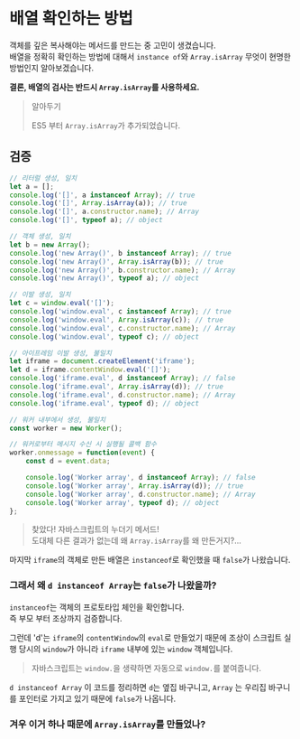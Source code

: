 # 배열 확인하는 방법

객체를 깊은 복사해야는 메서드를 만드는 중 고민이 생겼습니다. \
배열을 정확히 확인하는 방법에 대해서 `instance of`와 `Array.isArray` 무엇이 현명한 방법인지 알아보겠습니다.

**결론, 배열의 검사는 반드시 `Array.isArray`를 사용하세요.**

> 알아두기
>
> ES5 부터 `Array.isArray`가 추가되었습니다.

## 검증

```javascript
// 리터럴 생성, 일치
let a = [];
console.log('[]', a instanceof Array); // true
console.log('[]', Array.isArray(a)); // true
console.log('[]', a.constructor.name); // Array
console.log('[]', typeof a); // object

// 객체 생성, 일치
let b = new Array();
console.log('new Array()', b instanceof Array); // true
console.log('new Array()', Array.isArray(b)); // true
console.log('new Array()', b.constructor.name); // Array
console.log('new Array()', typeof a); // object

// 이발 생성, 일치
let c = window.eval('[]');
console.log('window.eval', c instanceof Array); // true
console.log('window.eval', Array.isArray(c)); // true
console.log('window.eval', c.constructor.name); // Array
console.log('window.eval', typeof c); // object		

// 아이프레임 이발 생성, 불일치
let iframe = document.createElement('iframe');
let d = iframe.contentWindow.eval('[]');
console.log('iframe.eval', d instanceof Array); // false
console.log('iframe.eval', Array.isArray(d)); // true
console.log('iframe.eval', d.constructor.name); // Array
console.log('iframe.eval', typeof d); // object

// 워커 내부에서 생성, 불일치
const worker = new Worker();

// 워커로부터 메시지 수신 시 실행될 콜백 함수
worker.onmessage = function(event) {
	const d = event.data;

	console.log('Worker array', d instanceof Array); // false
	console.log('Worker array', Array.isArray(d)); // true
	console.log('Worker array', d.constructor.name); // Array
	console.log('Worker array', typeof d); // object
};
```

> 찾았다! 자바스크립트의 누더기 메서드! \
> 도대체 다른 결과가 없는데 왜 `Array.isArray`를 왜 만든거지?...

마지막 `iframe`의 객체로 만든 배열은 `instanceof`로 확인했을 때 `false`가 나왔습니다.

### 그래서 왜 `d instanceof Array`는 `false`가 나왔을까?

`instanceof`는 객체의 프로토타입 체인을 확인합니다. \
즉 부모 부터 조상까지 검증합니다.

그런데 'd'는 `iframe`의 `contentWindow`의 `eval`로 만들었기 때문에 
조상이 스크립트 실행 당시의 `window`가 아니라 `iframe` 내부에 있는 `window` 객체입니다.

> 자바스크립트는 `window.`을 생략하면 자동으로 `window.`를 붙여줍니다.

`d instanceof Array` 이 코드를 정리하면 `d`는 옆집 바구니고, 
`Array` 는 우리집 바구니를 포인터로 가지고 있기 때문에 `false`가 나옵니다.

### 겨우 이거 하나 때문에 `Array.isArray`를 만들었나?

